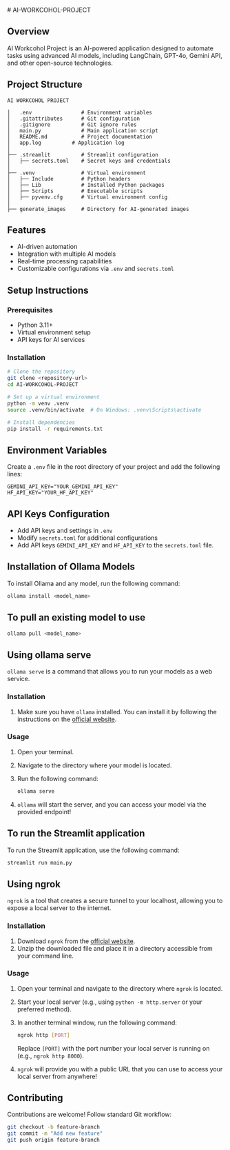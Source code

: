 ﻿﻿# AI-WORKCOHOL-PROJECT


## Overview
AI Workcohol Project is an AI-powered application designed to automate tasks using advanced AI models, including LangChain, GPT-4o, Gemini API, and other open-source technologies.

## Project Structure
```
AI WORKCOHOL PROJECT

│   .env                # Environment variables
│   .gitattributes      # Git configuration
│   .gitignore          # Git ignore rules
│   main.py             # Main application script
│   README.md           # Project documentation
│   app.log          # Application log
│
├── .streamlit          # Streamlit configuration
│   ├── secrets.toml    # Secret keys and credentials
│
├── .venv               # Virtual environment
│   ├── Include         # Python headers
│   ├── Lib             # Installed Python packages
│   ├── Scripts         # Executable scripts
│   ├── pyvenv.cfg      # Virtual environment config
│
├── generate_images     # Directory for AI-generated images
```

## Features
- AI-driven automation
- Integration with multiple AI models
- Real-time processing capabilities
- Customizable configurations via `.env` and `secrets.toml`

## Setup Instructions
### Prerequisites
- Python 3.11+
- Virtual environment setup
- API keys for AI services

### Installation
```sh
# Clone the repository
git clone <repository-url>
cd AI-WORKCOHOL-PROJECT

# Set up a virtual environment
python -m venv .venv
source .venv/bin/activate  # On Windows: .venv\Scripts\activate

# Install dependencies
pip install -r requirements.txt
```

## Environment Variables

Create a `.env` file in the root directory of your project and add the following lines:

```plaintext
GEMINI_API_KEY="YOUR_GEMINI_API_KEY"
HF_API_KEY="YOUR_HF_API_KEY"
```

## API Keys Configuration
- Add API keys and settings in `.env`
- Modify `secrets.toml` for additional configurations
- Add API keys `GEMINI_API_KEY` and `HF_API_KEY` to the `secrets.toml` file.

## Installation of Ollama Models
To install Ollama and any model, run the following command:

```bash
ollama install <model_name>
```
## To pull an existing model to use
```bash
ollama pull <model_name>
```
## Using ollama serve

`ollama serve` is a command that allows you to run your models as a web service.

### Installation

1. Make sure you have `ollama` installed. You can install it by following the instructions on the [official website](https://ollama.com/docs/install).

### Usage

1. Open your terminal.
2. Navigate to the directory where your model is located.
3. Run the following command:
   
   ```bash
   ollama serve 
   ```
4. `ollama` will start the server, and you can access your model via the provided endpoint!

## To run the Streamlit application

To run the Streamlit application, use the following command:

```bash
streamlit run main.py
```


## Using ngrok

`ngrok` is a tool that creates a secure tunnel to your localhost, allowing you to expose a local server to the internet.


### Installation

1. Download `ngrok` from the [official website](https://ngrok.com/download).
2. Unzip the downloaded file and place it in a directory accessible from your command line.


### Usage

1. Open your terminal and navigate to the directory where `ngrok` is located.
2. Start your local server (e.g., using `python -m http.server` or your preferred method).
3. In another terminal window, run the following command:
   
   ```bash
   ngrok http [PORT]
   ```
   Replace `[PORT]` with the port number your local server is running on (e.g., `ngrok http 8000`).
4. `ngrok` will provide you with a public URL that you can use to access your local server from anywhere!



## Contributing
Contributions are welcome! Follow standard Git workflow:
```sh
git checkout -b feature-branch
git commit -m "Add new feature"
git push origin feature-branch
```
